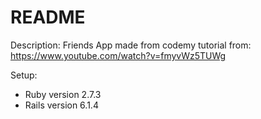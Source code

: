 # README
Description: Friends App made from codemy tutorial from: https://www.youtube.com/watch?v=fmyvWz5TUWg

Setup:
* Ruby version 2.7.3
* Rails version 6.1.4